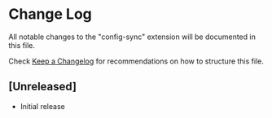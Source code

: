 # Change Log

All notable changes to the "config-sync" extension will be documented in this file.

Check [Keep a Changelog](http://keepachangelog.com/) for recommendations on how to structure this file.

## [Unreleased]

- Initial release